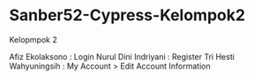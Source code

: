 # Sanber52-Cypress-Kelompok2

Kelopmpok 2 

Afiz Ekolaksono : Login
Nurul Dini Indriyani : Register
Tri Hesti Wahyuningsih : My Account > Edit Account Information